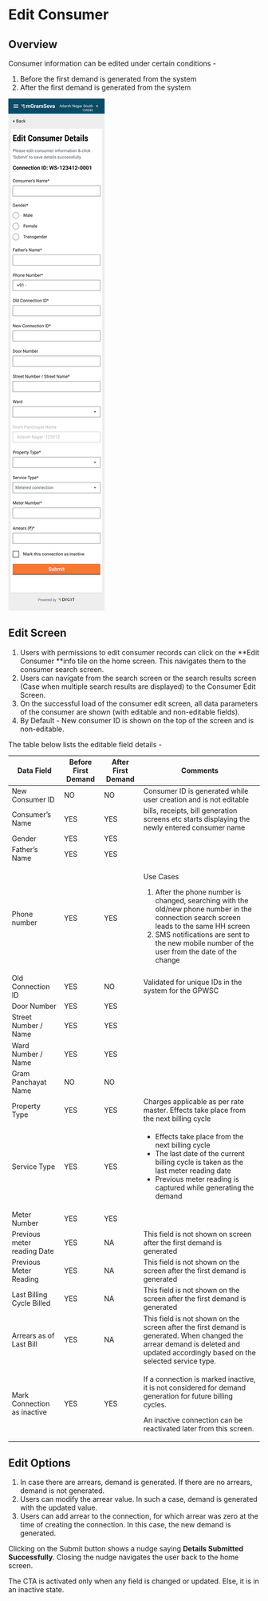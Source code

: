 # Edit Consumer

## Overview

Consumer information can be edited under certain conditions -

1. Before the first demand is generated from the system
2. After the first demand is generated from the system

![](<../../../.gitbook/assets/image (35).png>)

## Edit Screen

1. Users with permissions to edit consumer records can click on the **Edit Consumer **info tile on the home screen. This navigates them to the consumer search screen.
2. Users can navigate from the search screen or the search results screen (Case when multiple search results are displayed) to the Consumer Edit Screen.
3. On the successful load of the consumer edit screen, all data parameters of the consumer are shown (with editable and non-editable fields).
4. By Default - New consumer ID is shown on the top of the screen and is non-editable.&#x20;

The table below lists the editable field details -

| **Data Field**              | **Before First Demand** | **After First Demand** | **Comments**                                                                                                                                                                                                                                                                  |
| --------------------------- | ----------------------- | ---------------------- | ----------------------------------------------------------------------------------------------------------------------------------------------------------------------------------------------------------------------------------------------------------------------------- |
| New Consumer ID             | NO                      | NO                     | Consumer ID is generated while user creation and is not editable                                                                                                                                                                                                              |
| Consumer’s Name             | YES                     | YES                    | bills, receipts, bill generation screens etc starts displaying the newly entered consumer name                                                                                                                                                                                |
| Gender                      | YES                     | YES                    |                                                                                                                                                                                                                                                                               |
| Father’s Name               | YES                     | YES                    |                                                                                                                                                                                                                                                                               |
| Phone number                | YES                     | YES                    | <p>Use Cases</p><ol><li>After the phone number is changed, searching with the old/new phone number in the connection search screen leads to the same HH screen</li><li>SMS notifications are sent to the new mobile number of the user from the date of the change </li></ol> |
| Old Connection ID           | YES                     | NO                     | Validated for unique IDs in the system for the GPWSC                                                                                                                                                                                                                          |
| Door Number                 | YES                     | YES                    |                                                                                                                                                                                                                                                                               |
| Street Number / Name        | YES                     | YES                    |                                                                                                                                                                                                                                                                               |
| Ward Number / Name          | YES                     | YES                    |                                                                                                                                                                                                                                                                               |
| Gram Panchayat Name         | NO                      | NO                     |                                                                                                                                                                                                                                                                               |
| Property Type               | YES                     | YES                    | Charges applicable as per rate master. Effects take place from the next billing cycle                                                                                                                                                                                         |
| Service Type                | YES                     | YES                    | <ul><li>Effects take place from the next billing cycle</li><li>The last date of the current billing cycle is taken as the last meter reading date</li><li>Previous meter reading is captured while generating the demand</li></ul>                                            |
| Meter Number                | YES                     | YES                    |                                                                                                                                                                                                                                                                               |
| Previous meter reading Date | YES                     | NA                     | This field is not shown on screen after the first demand is generated                                                                                                                                                                                                         |
| Previous Meter Reading      | YES                     | NA                     | This field is not shown on the screen after the first demand is generated                                                                                                                                                                                                     |
| Last Billing Cycle Billed   | YES                     | NA                     | This field is not shown on the screen after the first demand is generated                                                                                                                                                                                                     |
| Arrears as of Last Bill     | YES                     | NA                     | This field is not shown on the screen after the first demand is generated. When changed the arrear demand is deleted and updated accordingly based on the selected service type.                                                                                              |
| Mark Connection as inactive | YES                     | YES                    | <p> If a connection is marked inactive, it is not considered for demand generation for future billing cycles.</p><p>An inactive connection can be reactivated later from this screen.</p>                                                                                     |

## Edit Options

1. In case there are arrears, demand is generated. If there are no arrears, demand is not generated.
2. Users can modify the arrear value. In such a case, demand is generated with the updated value.
3. Users can add arrear to the connection, for which arrear was zero at the time of creating the connection. In this case, the new demand is generated.

Clicking on the Submit button shows a nudge saying **Details Submitted Successfully**. Closing the nudge navigates the user back to the home screen.

The CTA is activated only when any field is changed or updated. Else, it is in an inactive state.
